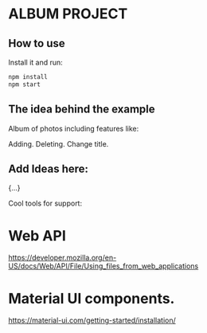 # ALBUM PROJECT

## How to use

Install it and run:

```sh
npm install
npm start
```

## The idea behind the example

Album of photos including features like:

Adding.
Deleting.
Change title.

Add Ideas here:
- 
{...}

Cool tools for support:

# Web API
https://developer.mozilla.org/en-US/docs/Web/API/File/Using_files_from_web_applications

# Material UI components. 
https://material-ui.com/getting-started/installation/


